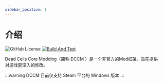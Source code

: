 ```yaml
---
sidebar_position: 1
---
```


# 介绍

![GitHub License](https://img.shields.io/github/license/dead-cells-core-modding/core)  [![Build And Test](https://github.com/dead-cells-core-modding/core/actions/workflows/build.yml/badge.svg?branch=dev)](https://github.com/dead-cells-core-modding/core/actions/workflows/build.yml)

Dead Cells Core Modding（简称 DCCM ）是一个非官方的Mod框架，旨在提供对游戏更深入的修改。

:::warning
DCCM 目前仅支持 Steam 平台的 Windows 版本
:::
